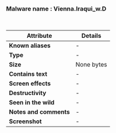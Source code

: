 <h3>Malware name	: Vienna.Iraqui_w.D </h3><br>

| **Attribute**          | **Details** |
|------------------------|------------|
| **Known aliases**      | - |
| **Type**              | - |
| **Size** | None bytes |
| **Contains text**     | - |
| **Screen effects**    | - |
| **Destructivity**     | - |
| **Seen in the wild**  | - |
| **Notes and comments** | - |
| **Screenshot** | - |








